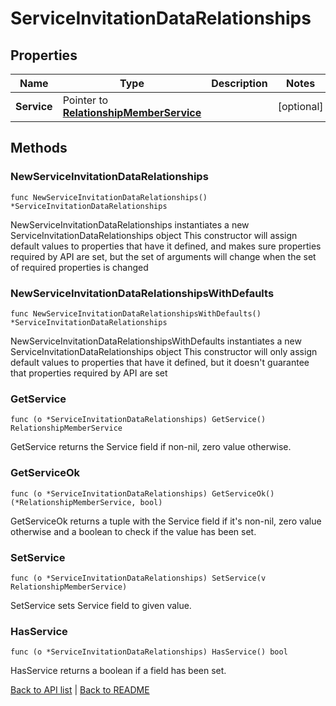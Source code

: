 # ServiceInvitationDataRelationships

## Properties

Name | Type | Description | Notes
------------ | ------------- | ------------- | -------------
**Service** | Pointer to [**RelationshipMemberService**](RelationshipMemberService.md) |  | [optional] 

## Methods

### NewServiceInvitationDataRelationships

`func NewServiceInvitationDataRelationships() *ServiceInvitationDataRelationships`

NewServiceInvitationDataRelationships instantiates a new ServiceInvitationDataRelationships object
This constructor will assign default values to properties that have it defined,
and makes sure properties required by API are set, but the set of arguments
will change when the set of required properties is changed

### NewServiceInvitationDataRelationshipsWithDefaults

`func NewServiceInvitationDataRelationshipsWithDefaults() *ServiceInvitationDataRelationships`

NewServiceInvitationDataRelationshipsWithDefaults instantiates a new ServiceInvitationDataRelationships object
This constructor will only assign default values to properties that have it defined,
but it doesn't guarantee that properties required by API are set

### GetService

`func (o *ServiceInvitationDataRelationships) GetService() RelationshipMemberService`

GetService returns the Service field if non-nil, zero value otherwise.

### GetServiceOk

`func (o *ServiceInvitationDataRelationships) GetServiceOk() (*RelationshipMemberService, bool)`

GetServiceOk returns a tuple with the Service field if it's non-nil, zero value otherwise
and a boolean to check if the value has been set.

### SetService

`func (o *ServiceInvitationDataRelationships) SetService(v RelationshipMemberService)`

SetService sets Service field to given value.

### HasService

`func (o *ServiceInvitationDataRelationships) HasService() bool`

HasService returns a boolean if a field has been set.


[Back to API list](../README.md#documentation-for-api-endpoints) | [Back to README](../README.md)


